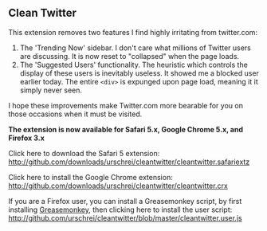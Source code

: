 ## Clean Twitter ##

This extension removes two features I find highly irritating from twitter.com:

1. The 'Trending Now' sidebar. I don't care what millions of Twitter users are discussing. It is now reset to "collapsed" when the page loads.
2. The 'Suggested Users' functionality. The heuristic which controls the display of these users is inevitably useless. It showed me a blocked user earlier today. The entire `<div>` is expunged upon page load, meaning it it simply never seen.

I hope these improvements make Twitter.com more bearable for you on those occasions when it must be visited.  

**The extension is now available for Safari 5.x, Google Chrome 5.x, and Firefox 3.x**  

Click here to download the Safari 5 extension:  
<http://github.com/downloads/urschrei/cleantwitter/cleantwitter.safariextz>

Click here to install the Google Chrome extension:  
<http://github.com/downloads/urschrei/cleantwitter/cleantwitter.crx>

If you are a Firefox user, you can install a Greasemonkey script, by first installing [Greasemonkey], then clicking here to install the user script:  
<http://github.com/urschrei/cleantwitter/blob/master/cleantwitter.user.js>

[Greasemonkey]: https://addons.mozilla.org/en-US/firefox/addon/748/